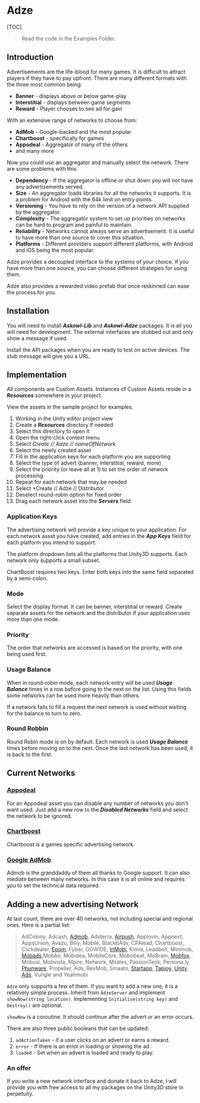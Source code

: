 # Adze
[TOC]
> Read the code in the Examples Folder.

## Introduction
Advertisements are the life-blood for many games. It is difficult to attract players if they have to pay upfront. There are many different formats with the three most common being:

* **Banner** - displays above or below game-play
* **Interstitial** - displays between game segments
* **Reward** - Player chooses to see ad for gain

With an extensive range of networks to choose from:

* **AdMob** - Google-backed and the most popular
* **Chartboost** - specifically for games
* **Appodeal** - Aggregator of many of the others
* and many more

Now you could use an aggregator and manually select the network. There are some problems with this:

* **Dependency** - If the aggregator is offline or shut down you will not have any advertisements served.
* **Size** - An aggregator loads libraries for all the networks it supports. It is a problem for Android with the 64k limit on entry points.
* **Versioning** - You have to rely on the version of a network API supplied by the aggregator.
* **Complexity** - The aggregator system to set up priorities on networks can be hard to program and painful to maintain.
* **Reliability** - Networks cannot always serve an advertisement. It is useful to have more than one source to cover this situation.
* **Platforms** - Different providers support different platforms, with Android and iOS being the most popular.

Adze provides a decoupled interface to the systems of your choice. If you have more than one source, you can choose different strategies for using them.

Adze also provides a rewarded video prefab that once reskinned can ease the process for you.

## Installation

You will need to install ***Askowl-Lib*** and ***Askowl-Adze*** packages. It is all you will need for development. The external interfaces are stubbed out and only show a message if used.

Install the API packages when you are ready to test on active devices. The stub message will give you a URL.

## Implementation
All components are Custom Assets. Instances of Custom Assets reside in a ***Resources*** somewhere in your project. 

View the assets in the sample project for examples.

1. Working in the  Unity editor project view
2. Create a ***Resources*** directory if needed
3. Select this directory to open it
4. Open the right-click context menu
5. Select *Create // Adze // nameOfNetwork*
  1. Select the newly created asset
  2. Fill in the application keys for each platform you are supporting
  3. Select the type of advert (banner, interstitial, reward, more)
  4. Select the priority (or leave all at 1) to set the order of network processing
6. Repeat for each network that may be needed
7. Select *Create // Adze // Distributor
  1. Deselect round-robin option for fixed order
  2. Drag each network asset into the ***Servers*** field

### Application Keys
The advertising network will provide a key unique to your application. For each network asset you have created, add entries in the ***App Keys*** field for each platform you intend to support.

The platform dropdown lists all the platforms that Unity3D supports. Each network only supports a small subset.

ChartBoost requires two keys. Enter both keys into the same field separated by a semi-colon.

### Mode
Select the display format. It can be banner, interstitial or reward. Create separate assets for the network and the distributor if your application uses more than one mode.

### Priority
The order that networks are accessed is based on the priority, with one being used first.

### Usage Balance
When in round-robin mode, each network entry will be used ***Usage Balance*** times in a row before going to the next on the list. Using this fields some networks can be used more heavily than others.

If a network fails to fill a request the next network is used without waiting for the balance to turn to zero.

### Round Robbin
Round Robin mode is on by default. Each network is used ***Usage Balance*** times before moving on to the next. Once the last network has been used, it is back to the first.

## Current Networks
### [Appodeal](http://appodeal.com)
For an Appodeal asset you can disable any number of networks you don't want used. Just add a new row to the ***Disabled Networks*** field and select the network to be ignored.

### [Chartboost](http://www.chartboost.com)
Chartboost is a games specific advertising network.

### [Google AdMob](https://www.google.com/admob/)
Admob is the granddaddy of them all thanks to Google support. It can also mediate between many networks. In this case it is all online and requires you to set the technical data required.

## Adding a new advertising Network
At last count, there are over 40 networks, not including special and regional ones. Here is a partial list:

> AdColony, Adcash, [Admob](https://www.google.com/admob/), Adsterra, [Airpush](http://www.airpush.com), Applovin, Appnext, AppsUnion, Avazu, Billy, Mobile, Black6Adv, CPAlead, Chartboost, Clickdealer, [Epom](https://apps.epom.com/), Fyber, GOWIDE, [InMobi](http://www.inmobi.com/), Kimia, Leadbolt, Minimob, [Mobads](https://www.mobads.com),MobAir, Mobidea, MobileCore, Mobobeat, MoBrain, [Mobfox](http://www.mobfox.com), Mobusi, Mobvista, Mpire, Network, Msales, PassionTeck, Persona.ly, [Phunware](https://www.phunware.com), Propeller, Ads, RevMob, Smaato, [Startapp](https://www.startapp.com/), [Tapjoy](https://home.tapjoy.com), [Unity Ads](https://unity3d.com/unity/features/ads), Vungle and Yeahmobi

`Adze` only supports a few of them. If you want to add a new one, it is a relatively simple process. Inherit from `AdzeServer` and implement `showNow(string location)`. Implementing `Initialise(string key)` and `Destroy()` are optional.

`showNow` is a coroutine. It should continue after the advert or an error occurs.

There are also three public booleans that can be updated:
1. `adActionTaken` - if a user clicks on an advert or earns a reward.
2. `error` - If there is an error in loading or showing the ad.
3. `loaded` - Set when an advert is loaded and ready to play.

### An offer
If you write a new network interface and donate it back to Adze, I will provide you with free access to all my packages on the Unity3D store in perpetuity.